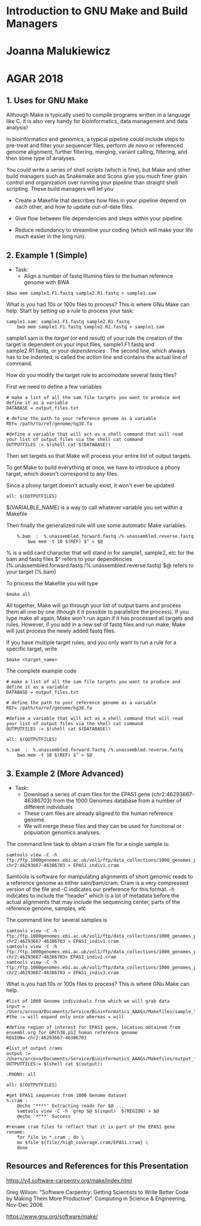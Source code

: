 # Introduction to GNU Make and Build Managers 
# Joanna Malukiewicz
# AGAR 2018 

## 1. Uses for GNU Make

Although Make is typically used to compile programs written in a language like C, it is also very handy for bioinformatics, data management and data analysis!

In bioinformatics and genomics, a typical pipeline could include steps to pre-treat and filter your sequencer files, perform _de novo_ or referenced genome alignment, further filtering, merging, variant calling, filtering, and then some type of analyses. 

You could write a series of shell scripts (which is fine), but Make and other build managers such as Snakemake and Scons give you much finer grain control and organization over running your pipeline than straight shell scripting. These build managers will let you 

  * Create a Makefile that describes how files in your pipeline depend on each other, and how to update out-of-date files.

  * Give flow between file dependencies and steps within your pipeline. 

  * Reduce redundancy to streamline your coding  (which will make your life much easier in the long run).

## 2. Example 1 (Simple)

  * Task:
    * Align a number of fastq Illumina files to the human reference genome with BWA 
    
```
$bwa mem sample1.F1.fastq sample2.R1.fastq > sample1.sam
```  
What is you had 10s or 100s files to process? This is where GNu Make can help. 
Start by setting up a _rule_ to process your task:

```
sample1.sam: sample1.F1.fastq sample2.R1.fastq
	bwa mem sample1.F1.fastq sample2.R1.fastq > sample1.sam
```

sample1.sam is the _target_ (or end result) of your rule 
the creation of the target is dependent on your input files, sample1.F1.fastq and sample2.R1.fastq, or your _dependencies_ . 
The second line, which always has to be indented, is called the _action line_ and contains the actual line of command. 

How do you modify the target rule to accomodate several fastq files? 

First we need to define a few variables 

```
# make a list of all the sam file targets you want to produce and define it as a variable 
DATABASE = output_files.txt 

# define the path to your reference genome as a variable 
REF= /path/to/ref/genome/hg38.fa

#define a variable that will act as a shell command that will read your list of output files via the shell cat command 
OUTPUTFILES := $(shell cat $(DATABASE))

```
	
Then set targets so that Make will process your entire list of output targets. 

To get Make to build everything at once, we have to introduce a phony target, which doesn't correspond to any files. 

Since a phony target doesn't actually exist, it won't ever be updated

```
all: $(OUTPUTFILES)

```
$(VARIALBLE_NAME) is a way to call whatever variable you set within a Makefile 

Then finally the generalized rule will use some automatic Make variables. 

```
    %.bam  :  %.unassembled.forward.fastq /%.unassembled.reverse.fastq
		bwa mem -t 10 $(REF) $^ > $@ 

```
% is a wild card character that will stand in for sample1, sample2, etc for the bam and fastq files 
$^ refers to your dependencies (%.unassembled.forward.fastq /%.unassembled.reverse.fastq)
$@ refers to your target (%.bam)

To process the Makefile you will type

```
$make all
```

All together, Make will go through your list of output bams and process them all one by one (though it it possible to parallelize the process).
If you type make all again, Make won't run again if it has processed all targets and rules. However, if you add in a new set of fastq files and run make, Make will just process the newly added fastq files. 

If you have multiple target rules, and you only want to run a rule for a specific target, write

```
$make <target_name>
```


The complete example code 
```
# make a list of all the sam file targets you want to produce and define it as a variable 
DATABASE = output_files.txt 

# define the path to your reference genome as a variable 
REF= /path/to/ref/genome/hg38.fa

#define a variable that will act as a shell command that will read your list of output files via the shell cat command 
OUTPUTFILES := $(shell cat $(DATABASE))

all: $(OUTPUTFILES)

%.sam  :  %.unassembled.forward.fastq /%.unassembled.reverse.fastq
	bwa mem -t 10 $(REF) $^ > $@  
```




## 3. Example 2  (More Advanced)

  * Task:
    * Download a series of cram files for the EPAS1 gene (chr2:46293667-46386703) from the 1000 Genomes database from a number of different individuals 
    * These cram files are already aligned to the human reference genome. 
    * We will merge these files and they can be used for functional or population genomics analyses. 
    
The command line task to obtain a cram file for a single sample is: 

```
samtools view -C -h ftp:/ftp.1000genomes.ebi.ac.uk/vol1/ftp/data_collections/1000_genomes_project/data/CHS/HG00419/high_cov_alignment/HG00419.alt_bwamem_GRCh38DH.20150917.CHS.high_coverage.cram chr2:46293667-46386703 > EPAS1_indiv1.cram
```
Samtools is software for manipulating alignments of short genomic reads to a reference genome as either sam/bam/cram. Cram is a very compressed version of the file and -C indicates our preference for this format. -h indicates to include the "header" which is a lot of metadata before the actual alignments that may include the sequencing center, parts of the reference genome, samples, etc 

The command line for several samples is 

```
samtools view -C -h ftp:/ftp.1000genomes.ebi.ac.uk/vol1/ftp/data_collections/1000_genomes_project/data/CHS/HG00419/high_cov_alignment/HG00419.alt_bwamem_GRCh38DH.20150917.CHS.high_coverage.cram chr2:46293667-46386703 > EPAS1_indiv1.cram
samtools view -C -h ftp:/ftp.1000genomes.ebi.ac.uk/vol1/ftp/data_collections/1000_genomes_project/data/GIH/NA20845/high_cov_alignment/NA20845.alt_bwamem_GRCh38DH.20150917.GIH.high_coverage.cram chr2:46293667-46386703> EPAS1_indiv2.cram
samtools view -C -h ftp:/ftp.1000genomes.ebi.ac.uk/vol1/ftp/data_collections/1000_genomes_project/data/ASW/NA19625/high_cov_alignment/NA19625.alt_bwamem_GRCh38DH.20150917.ASW.high_coverage.cram chr2:46293667-46386703 > EPAS1_indiv3.cram

```
What is you had 10s or 100s files to process? This is where GNu Make can help. 

```
#list of 1000 Genome individuals from which we will grab data 
input = /Users/arcova/Documents/Service/Bioinformatics_AAAGs/Makefiles/sample_list_short.txt #the := will expand only once whereas = will 

#define region of interest for EPAS1 gene, location obtained from ensembl.org for GRCh38.p12 human reference genome 
REGION= chr2:46293667-46386703 

#list of output crams 
output := /Users/arcova/Documents/Service/Bioinformatics_AAAGs/Makefiles/output_files_short.txt
OUTPUTFILES:= $(shell cat $(output))

.PHONY: all

all: $(OUTPUTFILES) 

#get EPAS1 sequences from 1000 Genome dataset 
%.cram : 
	@echo '****' Extracting reads for $@ ...
	samtools view -C -h `grep $@ $(input)` $(REGION) > $@
	@echo '****' Success

#rename cram files to reflect that it is part of the EPAS1 gene 
rename:
	for file in *.cram ; do \
	mv $file ${file//high_coverage.cram/EPAS1.cram} \
	done

```


## Resources and References for this Presentation 


https://v4.software-carpentry.org/make/index.html

Greg Wilson: "Software Carpentry: Getting Scientists to Write Better
Code by Making Them More Productive".  Computing in Science &
Engineering, Nov-Dec 2006.

https://www.gnu.org/software/make/




